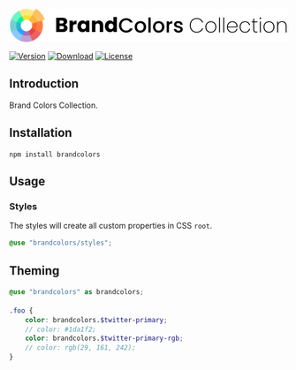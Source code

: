 <div align="center">

![Brand Colors](.github/logo.svg)

</div>

[![Version](https://flat.badgen.net/npm/v/brandcolors)](https://www.npmjs.com/package/brandcolors)
[![Download](https://flat.badgen.net/npm/dt/brandcolors)](https://www.npmjs.com/package/brandcolors)
[![License](https://flat.badgen.net/npm/license/brandcolors)](https://www.npmjs.com/package/brandcolors)

## Introduction

Brand Colors Collection.

## Installation

```shell
npm install brandcolors
```

## Usage

### Styles

The styles will create all custom properties in CSS `root`.

<block-code>

```scss
@use "brandcolors/styles";
```

</block-code>

## Theming

```scss
@use "brandcolors" as brandcolors;

.foo {
    color: brandcolors.$twitter-primary;
    // color: #1da1f2;
    color: brandcolors.$twitter-primary-rgb;
    // color: rgb(29, 161, 242);
}
```
